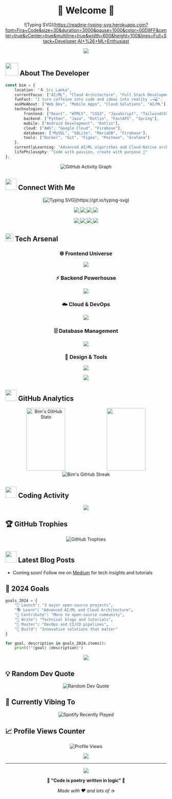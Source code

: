 # <div align="center">💫 Welcome 💫</div>

<div align="center">
  
![Typing SVG](https://readme-typing-svg.herokuapp.com?font=Fira+Code&size=30&duration=3000&pause=1000&color=00D9FF&center=true&vCenter=true&multiline=true&width=600&height=100&lines=Full+Stack+Developer;AI+%26+ML+Enthusiast
</div>

<div align="center">
  <img src="https://capsule-render.vercel.app/api?type=waving&color=gradient&customColorList=6,11,20&height=180&section=header&text=Bimsara%20Madurapperuma&fontSize=42&fontColor=fff&animation=twinkling&fontAlignY=32"/>
</div>

## <img src="https://media.giphy.com/media/WUlplcMpOCEmTGBtBW/giphy.gif" width="40"> **About The Developer**

```typescript
const bim = {
    location: "🏝️ Sri Lanka",
    currentFocus: ["AI/ML", "Cloud Architecture", "Full Stack Development"],
    funFact: "I turn caffeine into code and ideas into reality ☕→💻",
    askMeAbout: ["Web Dev", "Mobile Apps", "Cloud Solutions", "AI/ML"],
    technologies: {
        frontend: ["React", "HTML5", "CSS3", "JavaScript", "TailwindCSS"],
        backend: ["Python", "Java", "Kotlin", "FastAPI", "Spring"],
        mobile: ["Android Development", "Kotlin"],
        cloud: ["AWS", "Google Cloud", "Firebase"],
        databases: ["MySQL", "SQLite", "MariaDB", "Firebase"],
        tools: ["Docker", "Git", "Figma", "Postman", "Grafana"]
    },
    currentlyLearning: "Advanced AI/ML algorithms and Cloud-Native architectures",
    lifePhilosophy: "Code with passion, create with purpose 🚀"
};
```

<div align="center">
  <img src="https://github-readme-activity-graph.vercel.app/graph?username=yashbim&custom_title=Bim's%20Contribution%20Graph&bg_color=0D1117&color=7c3aed&line=00d2d3&point=7c3aed&area_color=FFFFFF&title_color=FFFFFF&area=true" alt="GitHub Activity Graph">
</div>

## <img src="https://media.giphy.com/media/iY8CRBdQXODJSCERIr/giphy.gif" width="35"> **Connect With Me**

<div align="center">

[![Typing SVG](https://readme-typing-svg.herokuapp.com?font=Fira+Code&pause=1000&color=F75C7E&center=true&width=435&lines=Let's+connect+and+build+something+amazing!)](https://git.io/typing-svg)

<p align="center">
  <a href="https://linkedin.com/in/bimsara-madurapperuma-ab6a53232">
    <img src="https://img.shields.io/badge/LinkedIn-0077B5?style=for-the-badge&logo=linkedin&logoColor=white&animation=pulse"/>
  </a>
  <a href="https://facebook.com/bimsara.madurapperuma">
    <img src="https://img.shields.io/badge/Facebook-1877F2?style=for-the-badge&logo=facebook&logoColor=white"/>
  </a>
  <a href="https://instagram.com/bimsara_m">
    <img src="https://img.shields.io/badge/Instagram-E4405F?style=for-the-badge&logo=instagram&logoColor=white"/>
  </a>
  <a href="https://x.com/Bimsara_M">
    <img src="https://img.shields.io/badge/Twitter-1DA1F2?style=for-the-badge&logo=twitter&logoColor=white"/>
  </a>
</p>

<p align="center">
  <a href="https://medium.com/@ybimsara03">
    <img src="https://img.shields.io/badge/Medium-12100E?style=for-the-badge&logo=medium&logoColor=white"/>
  </a>
  <a href="https://stackoverflow.com/users/18805228">
    <img src="https://img.shields.io/badge/Stack%20Overflow-FE7A16?style=for-the-badge&logo=stack-overflow&logoColor=white"/>
  </a>
  <a href="https://youtube.com/@bimsaram970">
    <img src="https://img.shields.io/badge/YouTube-FF0000?style=for-the-badge&logo=youtube&logoColor=white"/>
  </a>
  <a href="mailto:ybimsara03@gmail.com">
    <img src="https://img.shields.io/badge/Email-D14836?style=for-the-badge&logo=gmail&logoColor=white"/>
  </a>
</p>

</div>

## <img src="https://media.giphy.com/media/QssGEmpkyEOhBCb7e1/giphy.gif" width="25"> **Tech Arsenal**

<div align="center">

### 🌐 Frontend Universe
<p>
  <img src="https://skillicons.dev/icons?i=html,css,js,react,tailwind,vite&theme=dark" />
</p>

### ⚡ Backend Powerhouse  
<p>
  <img src="https://skillicons.dev/icons?i=python,java,kotlin,spring,fastapi&theme=dark" />
</p>

### ☁️ Cloud & DevOps
<p>
  <img src="https://skillicons.dev/icons?i=aws,gcp,firebase,docker,git,github,gitlab&theme=dark" />
</p>

### 🗄️ Database Management
<p>
  <img src="https://skillicons.dev/icons?i=mysql,sqlite,firebase&theme=dark" />
</p>

### 🎨 Design & Tools
<p>
  <img src="https://skillicons.dev/icons?i=figma,photoshop,premiere,postman&theme=dark" />
</p>

</div>

<div align="center">
  <img src="https://capsule-render.vercel.app/api?type=rect&color=gradient&customColorList=12,20,6&height=2"/>
</div>

## <img src="https://media.giphy.com/media/W5eoZHPpUx9sapR0eu/giphy.gif" width="35"> **GitHub Analytics**

<div align="center">
  <img width="49%" height="195px" src="https://github-readme-stats.vercel.app/api?username=yashbim&show_icons=true&count_private=true&hide_border=true&title_color=00d9ff&icon_color=00d9ff&text_color=c9d1d9&bg_color=0d1117" alt="Bim's GitHub Stats" /> 
  <img width="49%" height="195px" src="https://github-readme-stats.vercel.app/api/top-langs/?username=yashbim&layout=compact&hide_border=true&title_color=00d9ff&text_color=00d9ff&bg_color=0d1117" />
</div>

<div align="center">
  <img src="https://nirzak-streak-stats.vercel.app/?user=yashbim&theme=radical&hide_border=true&stroke=0000&background=0D1117&ring=00d9ff&fire=00d9ff&currStreakLabel=00d9ff" alt="Bim's GitHub Streak"/>
</div>

## <img src="https://media.giphy.com/media/LnQjpWaON8nhr21vNW/giphy.gif" width="35"> **Coding Activity**

<div align="center">
  <img src="https://github-readme-stats.vercel.app/api/wakatime?username=yashbim&show_icons=true&hide_border=true&title_color=00d9ff&text_color=00d9ff&bg_color=0d1117&custom_title=This%20Week%20I%20Spent%20My%20Time%20On" />
</div>

## 🏆 **GitHub Trophies**

<div align="center">
  <img src="https://github-profile-trophy.vercel.app/?username=yashbim&theme=radical&no-frame=true&no-bg=true&row=1&column=7" alt="GitHub Trophies"/>
</div>

## <img src="https://media.giphy.com/media/j2pOGeGYKe2xCCKwfi/giphy.gif" width="35"> **Latest Blog Posts**

<!-- BLOG-POST-LIST:START -->
- Coming soon! Follow me on [Medium](https://medium.com/@ybimsara03) for tech insights and tutorials
<!-- BLOG-POST-LIST:END -->

## 🎯 **2024 Goals**

```python
goals_2024 = {
    "🚀 Launch": "3 major open-source projects",
    "📚 Learn": "Advanced AI/ML and Cloud Architecture",
    "🤝 Contribute": "More to open-source community",
    "📝 Write": "Technical blogs and tutorials",
    "🎯 Master": "DevOps and CI/CD pipelines",
    "🌟 Build": "Innovative solutions that matter"
}

for goal, description in goals_2024.items():
    print(f"{goal} {description}")
```

<div align="center">
  <img src="https://capsule-render.vercel.app/api?type=rect&color=gradient&customColorList=12,20,6&height=2"/>
</div>

## 💡 **Random Dev Quote**

<div align="center">
  <img src="https://quotes-github-readme.vercel.app/api?type=horizontal&theme=radical" alt="Random Dev Quote"/>
</div>

## 🎵 **Currently Vibing To**

<div align="center">
  <img src="https://spotify-recently-played-readme.vercel.app/api?user=31k5kp6dl6l4q4he4mz36qiw5pem&count=1&unique=true" alt="Spotify Recently Played" />
</div>

## 📈 **Profile Views Counter**

<div align="center">
  
  ![Profile Views](https://komarev.com/ghpvc/?username=yashbim&style=for-the-badge&color=brightgreen)
  
  <img src="https://visitcount.itsvg.in/api?id=yashbim&label=Profile%20Views&color=12&icon=6&pretty=true" />
  
</div>

---

<div align="center">
  <img src="https://capsule-render.vercel.app/api?type=waving&color=gradient&customColorList=6,11,20&height=100&section=footer&animation=twinkling"/>
</div>

<div align="center">
  
**💫 "Code is poetry written in logic" 💫**

*Made with ❤️ and lots of ☕*

</div>
